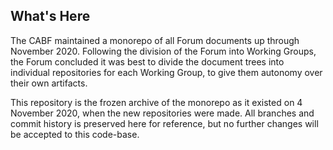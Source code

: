 ## What's Here
The CABF maintained a monorepo of all Forum documents up through November 2020. Following the division of the Forum into Working Groups, the Forum concluded it was best to divide the document trees into individual repositories for each Working Group, to give them autonomy over their own artifacts.

This repository is the frozen archive of the monorepo as it existed on 4 November 2020, when the new repositories were made. All branches and commit history is preserved here for reference, but no further changes will be accepted to this code-base.

